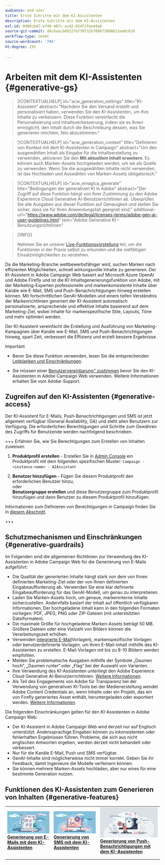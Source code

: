 ```yaml
---
audience: end-user
title: Erste Schritte mit dem KI-Assistenten
description: Erste Schritte mit dem KI-Assistenten
exl-id: 0d00cb47-e740-407c-ac42-824f2fee44a6
source-git-commit: d6c6aac9d9127a770732b709873008613ae8c639
workflow-type: tm+mt
source-wordcount: '745'
ht-degree: 25%

---
```


# Arbeiten mit dem KI-Assistenten {#generative-gs}

>[!CONTEXTUALHELP]
>id="acw_generation_settings"
>title="KI-Assistent"
>abstract="Nachdem Sie den Versand erstellt und personalisiert haben, verwenden Sie den KI-Assistenten, um Ihre Inhalte zu verbessern. Diese Funktion vereinfacht die Personalisierung und Inhaltsverbesserung, indem sie es Ihnen ermöglicht, den Inhalt durch die Beschreibung dessen, was Sie generieren möchten, fein abzustimmen."

>[!CONTEXTUALHELP]
>id="acw_generation_context"
>title="Definieren von Kontext mit dem KI-Assistenten in Campaign"
>abstract="Um den ausgewählten Inhalt als Eingabe für die Inhaltserstellung zu verwenden, aktivieren Sie den **Mit aktuellem Inhalt erweitern**. Es können auch Marken-Assets hochgeladen werden, um sie als Quelle zu verwenden. Wenn Sie die ausgewählten Inhalte nicht verwenden, ist das Hochladen und Auswählen von Marken-Assets obligatorisch."

>[!CONTEXTUALHELP]
>id="acw_emagica_generate"
>title="Bedingungen der generativen KI in Adobe"
>abstract="Der Zugriff auf diese Funktion hängt von Ihrer Zustimmung zu den Adobe Experience Cloud Generative AI-Benutzerrichtlinien ab. Überprüfen Sie alle Ausgaben aus dieser Funktion auf Genauigkeit und stellen Sie sicher, dass sie für Ihren Anwendungsfall geeignet sind."
>additional-url="https://www.adobe.com/de/legal/licenses-terms/adobe-gen-ai-user-guidelines.html" text="Adobe Generative KI – Benutzungsrichtlinien"

>[!INFO]
>
>Nehmen Sie an unserer [Live-Funktionsvorstellung](https://experienceleague.adobe.com/de/apps/journey-optimizer/ai-assistant-content-accelerator) teil, um die Funktionen in der Praxis selbst zu erkunden und die vielfältigen Einsatzmöglichkeiten zu verstehen.

Da die Marketing-Branche wettbewerbsfähiger wird, suchen Marken nach effizienten Möglichkeiten, schnell wirkungsvolle Inhalte zu generieren. Der KI-Assistent in Adobe Campaign Web basiert auf Microsoft Azure OpenAI und Adobe Firefly und ist die KI-Inhaltsgenerierungsfunktion von Adobe, mit der Marketing-Experten professionelle und markenkonsistente Inhalte über Kanäle wie E-Mail, SMS und Push-Benachrichtigungen hinweg erstellen können. Mit fortschrittlichen GenAI-Modellen und einem tiefen Verständnis der Markenrichtlinien generiert der KI-Assistent automatisch personalisierte, ansprechende und effektive Inhalte basierend auf dem Marketing-Ziel, wobei Inhalte für markenspezifische Stile, Layouts, Töne und mehr optimiert werden.

Der KI-Assistent vereinfacht die Erstellung und Ausführung von Marketing-Kampagnen über Kanäle wie E-Mail, SMS und Push-Benachrichtigungen hinweg, spart Zeit, verbessert die Effizienz und erzielt bessere Ergebnisse.

>[!IMPORTANT]
>
>* Bevor Sie diese Funktion verwenden, lesen Sie die entsprechenden [Leitplanken und Einschränkungen](#generative-guardrails).
>
>* Sie müssen einer [Benutzervereinbarung“ zustimmen](https://www.adobe.com/de/legal/licenses-terms/adobe-dx-gen-ai-user-guidelines.html) bevor Sie den KI-Assistenten in Adobe Campaign Web verwenden. Weitere Informationen erhalten Sie vom Adobe-Support.

## Zugreifen auf den KI-Assistenten {#generative-access}

Der KI-Assistent für E-Mails, Push-Benachrichtigungen und SMS ist jetzt allgemein verfügbar (General Availability, GA) und steht allen Benutzern zur Verfügung. Die erforderlichen Berechtigungen und Schritte zum Gewähren des Zugriffs für Benutzende werden nachfolgend beschrieben.

+++ Erfahren Sie, wie Sie Berechtigungen zum Erstellen von Inhalten zuweisen

1. **Produktprofil erstellen** - Erstellen Sie in [Admin Console](https://stage.adminconsole.adobe.com/) ein Produktprofil mit dem folgenden spezifischen Muster:
   `Campaign - <instance-name> - AIAssistant`

1. **Benutzer hinzufügen** - Fügen Sie diesem Produktprofil den erforderlichen Benutzer hinzu,\
   oder\
   **Benutzergruppe erstellen** und diese Benutzergruppe zum Produktprofil hinzufügen und dann Benutzer zu diesem Produktprofil hinzufügen.

Informationen zum Definieren von Berechtigungen in Campaign finden Sie in [diesem Abschnitt](../get-started/permissions.md).

+++

## Schutzmechanismen und Einschränkungen {#generative-guardrails}

Im Folgenden sind die allgemeinen Richtlinien zur Verwendung des KI-Assistenten in Adobe Campaign Web für die Generierung von E-Mails aufgeführt:

* Die Qualität der generierten Inhalte hängt stark von dem von Ihnen definierten Marketing-Ziel oder der von Ihnen definierten Eingabeaufforderung ab. Verwenden Sie eine klar definierte Eingabeaufforderung für das GenAI-Modell, um genau zu interpretieren.
* Laden Sie Marken-Assets hoch, um genaue, markeninterne Inhalte sicherzustellen. Andernfalls basiert der Inhalt auf öffentlich verfügbaren Informationen. Der hochgeladene Inhalt kann in den folgenden Formaten vorliegen: PDF, JPEG, PNG oder ZIP-Dateien (mit unterstützten Dateiformaten).
* Die maximale Größe für hochgeladene Marken-Assets beträgt 50 MB. Größere Dateien oder eine Vielzahl von Bildern können die Verarbeitungszeit erhöhen.
* Verwenden [integrierte E-Mail](../email/create-email-templates.md)Vorlagen), markenspezifische Vorlagen oder benutzerdefinierte Vorlagen, um Ihren E-Mail-Inhalt mithilfe des KI-Assistenten zu erstellen. E-Mail-Vorlagen mit bis zu 8-10 Bildern werden empfohlen.
* Melden Sie problematische Ausgaben mithilfe der Symbole „Daumen hoch“, „Daumen runter“ oder „Flag“ bei der Auswahl von Varianten.
* Ihre Verwendung des KI-Assistenten unterliegt den Adobe Experience Cloud Generative AI-Benutzerrichtlinien. [Weitere Informationen](https://www.adobe.com/de/legal/licenses-terms/adobe-dx-gen-ai-user-guidelines.html).
* Als Teil des Engagements von Adobe für Transparenz bei der Verwendung von generativen KI-Tools bei der Medienerstellung wendet Adobe Content Credentials an, wenn Inhalte oder ein Projekt, das ein von Firefly generiertes Asset enthält, heruntergeladen oder exportiert werden. [Weitere Informationen](https://helpx.adobe.com/de/firefly/using/content-credentials.html).

Die folgenden Einschränkungen gelten für den KI-Assistenten in Adobe Campaign Web:

* Der KI-Assistent in Adobe Campaign Web wird derzeit nur auf Englisch unterstützt. Anderssprachige Eingaben können zu inkonsistenten oder fehlerhaften Ergebnissen führen. Probleme, die sich aus nicht englischen Antworten ergeben, werden derzeit nicht behandelt oder verbessert.
* Nur für die Kanäle E-Mail, Push und SMS verfügbar.
* GenAI-Inhalte sind möglicherweise nicht immer korrekt. Geben Sie ihr Feedback, damit Ingenieure die Modelle verfeinern können.
* Sie können mehrere Marken-Assets hochladen, aber nur eines für eine bestimmte Generation nutzen.

## Funktionen des KI-Assistenten zum Generieren von Inhalten {#generative-features}

<table style="table-layout:fixed"><tr style="border: 0;">
<td>
<a href="generative-content.md">
<img alt="[E-Mail-Erstellung mit KI-Assistenten]" src="assets/do-not-localize/text-genai.jpeg">
</a>
<div>
<a href="generative-content.md"><strong>Generierung von E-Mails mit dem KI-Assistenten</strong></a>
</div>
<p>
</td>
<td>
<a href="generative-sms.md">
<img alt="[SMS-Generierung mit KI-Assistenten]" src="assets/do-not-localize/image-genai.jpeg">
</a>
<div><a href="generative-sms.md"><strong>Generierung von SMS mit dem KI-Assistenten</strong>
</div>
<p>
</td>
<td>
<a href="generative-push.md">
<img alt="[Generieren von Push-Benachrichtigungen mit dem KI-Assistenten]" src="assets/do-not-localize/email-genai.jpeg">
</a>
<div>
<a href="generative-push.md"><strong>Generierung von Push-Benachrichtigungen mit dem KI-Assistenten</strong></a>
</div>
<p></td>
</tr></table>